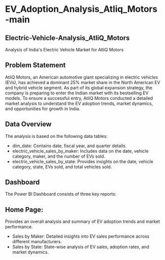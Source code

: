 # EV_Adoption_Analysis_Atliq_Motors-main

## Electric-Vehicle-Analysis_AtliQ_Motors
Analysis of India's Electric Vehicle Market for AtliQ Motors

## Problem Statement
AtliQ Motors, an American automotive giant specializing in electric vehicles (EVs), has achieved a dominant 25% market share in the North American EV and hybrid vehicle segment. As part of its global expansion strategy, the company is preparing to enter the Indian market with its bestselling EV models. To ensure a successful entry, AtliQ Motors conducted a detailed market analysis to understand the EV adoption trends, market dynamics, and opportunities for growth in India.

## Data Overview
The analysis is based on the following data tables:

- dim_date: Contains date, fiscal year, and quarter details.
- electric_vehicle_sales_by_maker: Includes data on the date, vehicle category, maker, and the number of EVs sold.
- electric_vehicle_sales_by_state: Provides insights on the date, vehicle category, state, EVs sold, and total vehicles sold.

## Dashboard
The Power BI Dashboard consists of three key reports:

## Home Page:
Provides an overall analysis and summary of EV adoption trends and market performance.
- Sales by Maker: Detailed insights into EV sales performance across different manufacturers.
- Sales by State: State-wise analysis of EV sales, adoption rates, and market dynamics.
